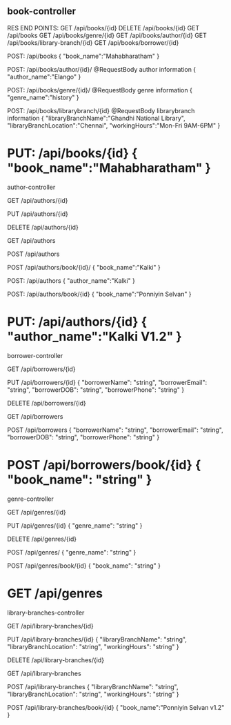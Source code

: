 book-controller
--------------------------
RES END POINTS:
GET
/api/books/{id}
DELETE
/api/books/{id}
GET
/api/books
GET
/api/books/genre/{id}
GET
/api/books/author/{id}
GET
/api/books/library-branch/{id}
GET
/api/books/borrower/{id}

POST: /api/books
{
"book_name":"Mahabharatham"
}

POST: /api/books/author/{id}/  @RequestBody author information
{
"author_name":"Elango"
}

POST: /api/books/genre/{id}/  @RequestBody genre information
{
"genre_name":"history"
}

POST: /api/books/librarybranch/{id} @RequestBody librarybranch information
{
"libraryBranchName":"Ghandhi National Library",
 "libraryBranchLocation":"Chennai",
  "workingHours":"Mon-Fri 9AM-6PM"
}

PUT: /api/books/{id}
{
"book_name":"Mahabharatham"
}
================================================================

author-controller

GET
/api/authors/{id}

PUT
/api/authors/{id}

DELETE
/api/authors/{id}

GET
/api/authors

POST
/api/authors

POST
/api/authors/book/{id}/
{
"book_name":"Kalki"
}


POST: /api/authors
{
"author_name":"Kalki"
}

POST: /api/authors/book/{id}
{
"book_name":"Ponniyin Selvan"
}

PUT: /api/authors/{id}
{
"author_name":"Kalki V1.2"
}
================================================================
borrower-controller

GET
/api/borrowers/{id}

PUT
/api/borrowers/{id}
{
  "borrowerName": "string",
  "borrowerEmail": "string",
  "borrowerDOB": "string",
  "borrowerPhone": "string"
}

DELETE
/api/borrowers/{id}

GET
/api/borrowers

POST
/api/borrowers
{
  "borrowerName": "string",
  "borrowerEmail": "string",
  "borrowerDOB": "string",
  "borrowerPhone": "string"
}

POST
/api/borrowers/book/{id}
{
"book_name": "string"
}
================================================================
genre-controller

GET
/api/genres/{id}

PUT
/api/genres/{id}
{
"genre_name": "string"
}

DELETE
/api/genres/{id}

POST
/api/genres/
{
"genre_name": "string"
}

POST
/api/genres/book/{id}
{
"book_name": "string"
}

GET
/api/genres
================================================================
library-branches-controller

GET
/api/library-branches/{id}

PUT
/api/library-branches/{id}
{
   "libraryBranchName": "string",
  "libraryBranchLocation": "string",
  "workingHours": "string"
  }

DELETE
/api/library-branches/{id}

GET
/api/library-branches

POST
/api/library-branches
{
   "libraryBranchName": "string",
  "libraryBranchLocation": "string",
  "workingHours": "string"
  }

POST
/api/library-branches/book/{id}
{
"book_name":"Ponniyin Selvan v1.2"
}

